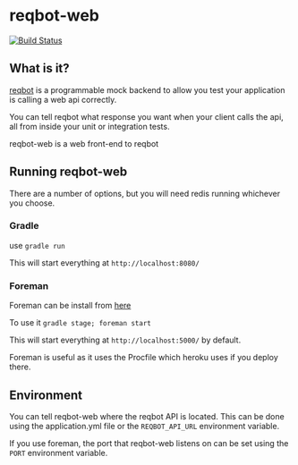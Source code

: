 # reqbot-web

[![Build Status](https://travis-ci.org/typingincolor/reqbot-web.svg?branch=master)](https://travis-ci.org/typingincolor/reqbot-web)

## What is it?

[reqbot](http://github.com/typingincolor/reqbot) is a programmable mock backend to allow you test your application is calling a web api correctly.

You can tell reqbot what response you want when your client calls the api, all from inside your unit or integration tests.

reqbot-web is a web front-end to reqbot

## Running reqbot-web

There are a number of options, but you will need redis running whichever you choose.

### Gradle

use `gradle run`

This will start everything at `http://localhost:8080/`

### Foreman

Foreman can be install from [here](http://blog.daviddollar.org/2011/05/06/introducing-foreman.html)
 
To use it `gradle stage; foreman start`
 
This will start everything at `http://localhost:5000/` by default.

Foreman is useful as it uses the Procfile which heroku uses if you deploy there.

## Environment

You can tell reqbot-web where the reqbot API is located. This can be done using the application.yml file or the `REQBOT_API_URL` environment variable.

If you use foreman, the port that reqbot-web listens on can be set using the `PORT` environment variable.
